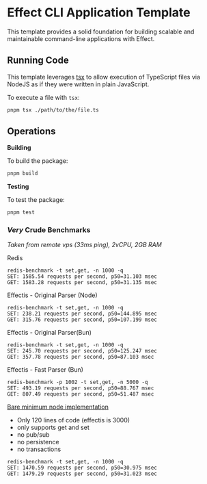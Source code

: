 # Effect CLI Application Template

This template provides a solid foundation for building scalable and maintainable command-line applications with Effect.

## Running Code

This template leverages [tsx](https://tsx.is) to allow execution of TypeScript files via NodeJS as if they were written in plain JavaScript.

To execute a file with `tsx`:

```sh
pnpm tsx ./path/to/the/file.ts
```

## Operations

**Building**

To build the package:

```sh
pnpm build
```

**Testing**

To test the package:

```sh
pnpm test
```

### _Very_ Crude Benchmarks

_Taken from remote vps (33ms ping), 2vCPU, 2GB RAM_

Redis

```
redis-benchmark -t set,get, -n 1000 -q
SET: 1585.54 requests per second, p50=31.103 msec
GET: 1583.28 requests per second, p50=31.135 msec
```

Effectis - Original Parser (Node)

```
redis-benchmark -t set,get, -n 1000 -q
SET: 238.21 requests per second, p50=144.895 msec
GET: 315.76 requests per second, p50=107.199 msec
```

Effectis - Original Parser(Bun)

```
redis-benchmark -t set,get, -n 1000 -q
SET: 245.70 requests per second, p50=125.247 msec
GET: 357.78 requests per second, p50=87.103 msec
```

Effectis - Fast Parser (Bun)

```
redis-benchmark -p 1002 -t set,get, -n 5000 -q
SET: 493.19 requests per second, p50=88.767 msec
GET: 807.49 requests per second, p50=51.487 msec
```

[Bare minimum node implementation](https://github.com/ashwaniYDV/redis-server-clone-js)

- Only 120 lines of code (effectis is 3000)
- only supports get and set
- no pub/sub
- no persistence
- no transactions

```
redis-benchmark -t set,get, -n 1000 -q
SET: 1470.59 requests per second, p50=30.975 msec
GET: 1479.29 requests per second, p50=31.023 msec
```
